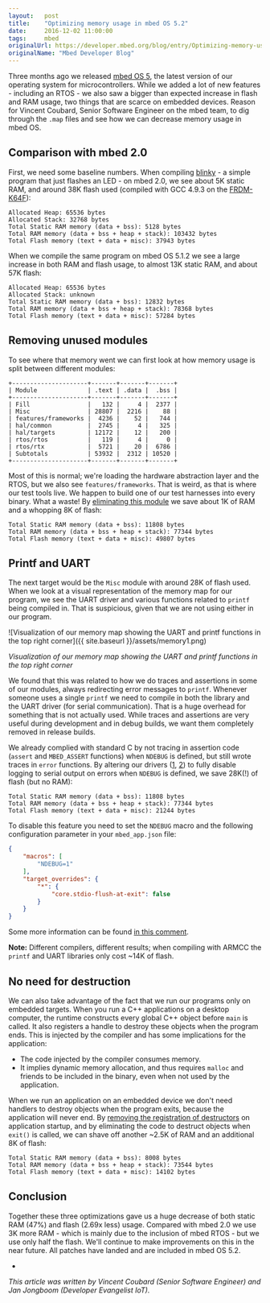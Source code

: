 ```yaml
---
layout:   post
title:    "Optimizing memory usage in mbed OS 5.2"
date:     2016-12-02 11:00:00
tags:     mbed
originalUrl: https://developer.mbed.org/blog/entry/Optimizing-memory-usage-in-mbed-OS-52/
originalName: "Mbed Developer Blog"
---
```


Three months ago we released [mbed OS 5](https://developer.mbed.org/blog/entry/Introducing-mbed-OS-5/), the latest version of our operating system for microcontrollers. While we added a lot of new features - including an RTOS - we also saw a bigger than expected increase in flash and RAM usage, two things that are scarce on embedded devices. Reason for Vincent Coubard, Senior Software Engineer on the mbed team, to dig through the `.map` files and see how we can decrease memory usage in mbed OS.

<!--more-->

## Comparison with mbed 2.0

First, we need some baseline numbers. When compiling [blinky](https://docs.mbed.com/docs/mbed-os-handbook/en/5.2/getting_started/blinky_compiler/) - a simple program that just flashes an LED - on mbed 2.0, we see about 5K static RAM, and around 38K flash used (compiled with GCC 4.9.3 on the [FRDM-K64F](https://developer.mbed.org/platforms/FRDM-K64F/)):

```
Allocated Heap: 65536 bytes
Allocated Stack: 32768 bytes
Total Static RAM memory (data + bss): 5128 bytes
Total RAM memory (data + bss + heap + stack): 103432 bytes
Total Flash memory (text + data + misc): 37943 bytes
```

When we compile the same program on mbed OS 5.1.2 we see a large increase in both RAM and flash usage, to almost 13K static RAM, and about 57K flash:

```
Allocated Heap: 65536 bytes
Allocated Stack: unknown
Total Static RAM memory (data + bss): 12832 bytes
Total RAM memory (data + bss + heap + stack): 78368 bytes
Total Flash memory (text + data + misc): 57284 bytes
```

## Removing unused modules

To see where that memory went we can first look at how memory usage is split between different modules:

```
+---------------------+-------+-------+-------+
| Module              | .text | .data |  .bss |
+---------------------+-------+-------+-------+
| Fill                |   132 |     4 |  2377 |
| Misc                | 28807 |  2216 |    88 |
| features/frameworks |  4236 |    52 |   744 |
| hal/common          |  2745 |     4 |   325 |
| hal/targets         | 12172 |    12 |   200 |
| rtos/rtos           |   119 |     4 |     0 |
| rtos/rtx            |  5721 |    20 |  6786 |
| Subtotals           | 53932 |  2312 | 10520 |
+---------------------+-------+-------+-------+
```

Most of this is normal; we're loading the hardware abstraction layer and the RTOS, but we also see `features/frameworks`. That is weird, as that is where our test tools live. We happen to build one of our test harnesses into every binary. What a waste! By [eliminating this module](https://github.com/ARMmbed/mbed-os/pull/2559) we save about 1K of RAM and a whopping 8K of flash:

```
Total Static RAM memory (data + bss): 11808 bytes
Total RAM memory (data + bss + heap + stack): 77344 bytes
Total Flash memory (text + data + misc): 49807 bytes
```

## Printf and UART

The next target would be the `Misc` module with around 28K of flash used. When we look at a visual representation of the memory map for our program, we see the UART driver and various functions related to `printf` being compiled in. That is suspicious, given that we are not using either in our program.

![Visualization of our memory map showing the UART and printf functions in the top right corner]({{ site.baseurl }}/assets/memory1.png)

*Visualization of our memory map showing the UART and printf functions in the top right corner*

We found that this was related to how we do traces and assertions in some of our modules, always redirecting error messages to `printf`. Whenever someone uses a single `printf` we need to compile in both the library and the UART driver (for serial communication). That is a huge overhead for something that is not actually used. While traces and assertions are very useful during development and in debug builds, we want them completely removed in release builds.

We already complied with standard C by not tracing in assertion code (`assert` and `MBED_ASSERT` functions) when `NDEBUG` is defined, but still wrote traces in `error` functions. By altering our drivers ([1](https://github.com/ARMmbed/mbed-os/pull/2715), [2](https://github.com/ARMmbed/mbed-os/pull/2741)) to fully disable logging to serial output on errors when `NDEBUG` is defined, we save 28K(!) of flash (but no RAM):

```
Total Static RAM memory (data + bss): 11808 bytes
Total RAM memory (data + bss + heap + stack): 77344 bytes
Total Flash memory (text + data + misc): 21244 bytes
```

To disable this feature you need to set the `NDEBUG` macro and the following configuration parameter in your `mbed_app.json` file:

```json
{
    "macros": [
        "NDEBUG=1"
    ],
    "target_overrides": {
        "*": {
            "core.stdio-flush-at-exit": false
        }
    }
}
```

Some more information can be found [in this comment](https://github.com/ARMmbed/mbed-os/issues/2635#issuecomment-248404271).

**Note:** Different compilers, different results; when compiling with ARMCC the ``printf`` and UART libraries only cost ~14K of flash.

## No need for destruction

We can also take advantage of the fact that we run our programs only on embedded targets. When you run a C++ applications on a desktop computer, the runtime constructs every global C++ object before `main` is called. It also registers a handle to destroy these objects when the program ends. This is injected by the compiler and has some implications for the application:

* The code injected by the compiler consumes memory.
* It implies dynamic memory allocation, and thus requires `malloc` and friends to be included in the binary, even when not used by the application.

When we run an application on an embedded device we don't need handlers to destroy objects when the program exits, because the application will never end. By [removing the registration of destructors](https://github.com/ARMmbed/mbed-os/pull/2745) on application startup, and by eliminating the code to destruct objects when `exit()` is called, we can shave off another ~2.5K of RAM and an additional 8K of flash:

```
Total Static RAM memory (data + bss): 8008 bytes
Total RAM memory (data + bss + heap + stack): 73544 bytes
Total Flash memory (text + data + misc): 14102 bytes
```

## Conclusion

Together these three optimizations gave us a huge decrease of both static RAM (47%) and flash (2.69x less) usage. Compared with mbed 2.0 we use 3K more RAM - which is mainly due to the inclusion of mbed RTOS - but we use only half the flash. We'll continue to make improvements on this in the near future. All patches have landed and are included in mbed OS 5.2.

-

*This article was written by Vincent Coubard (Senior Software Engineer) and Jan Jongboom (Developer Evangelist IoT).*
